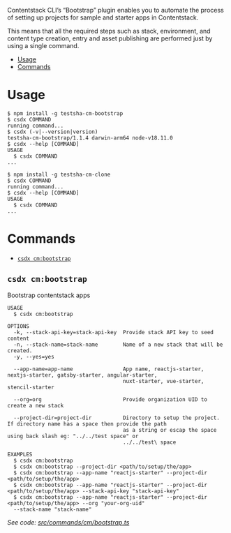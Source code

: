 Contentstack CLI’s “Bootstrap” plugin enables you to automate the process of setting up projects for sample and starter apps in Contentstack.

This means that all the required steps such as stack, environment, and content type creation, entry and asset publishing are performed just by using a single command.

<!-- toc -->
* [Usage](#usage)
* [Commands](#commands)
<!-- tocstop -->

# Usage

<!-- usage -->
```sh-session
$ npm install -g testsha-cm-bootstrap
$ csdx COMMAND
running command...
$ csdx (-v|--version|version)
testsha-cm-bootstrap/1.1.4 darwin-arm64 node-v18.11.0
$ csdx --help [COMMAND]
USAGE
  $ csdx COMMAND
...
```
<!-- usagestop -->

```sh-session
$ npm install -g testsha-cm-clone
$ csdx COMMAND
running command...
$ csdx --help [COMMAND]
USAGE
  $ csdx COMMAND
...
```

# Commands

<!-- commands -->
* [`csdx cm:bootstrap`](#csdx-cmbootstrap)

## `csdx cm:bootstrap`

Bootstrap contentstack apps

```
USAGE
  $ csdx cm:bootstrap

OPTIONS
  -k, --stack-api-key=stack-api-key  Provide stack API key to seed content
  -n, --stack-name=stack-name        Name of a new stack that will be created.
  -y, --yes=yes

  --app-name=app-name                App name, reactjs-starter, nextjs-starter, gatsby-starter, angular-starter,
                                     nuxt-starter, vue-starter, stencil-starter

  --org=org                          Provide organization UID to create a new stack

  --project-dir=project-dir          Directory to setup the project. If directory name has a space then provide the path
                                     as a string or escap the space using back slash eg: "../../test space" or
                                     ../../test\ space

EXAMPLES
  $ csdx cm:bootstrap
  $ csdx cm:bootstrap --project-dir <path/to/setup/the/app>
  $ csdx cm:bootstrap --app-name "reactjs-starter" --project-dir <path/to/setup/the/app>
  $ csdx cm:bootstrap --app-name "reactjs-starter" --project-dir <path/to/setup/the/app> --stack-api-key "stack-api-key"
  $ csdx cm:bootstrap --app-name "reactjs-starter" --project-dir <path/to/setup/the/app> --org "your-org-uid" 
  --stack-name "stack-name"
```

_See code: [src/commands/cm/bootstrap.ts](https://github.com/contentstack/cli/blob/main/packages/contentstack-bootstrap/src/commands/cm/bootstrap.ts)_
<!-- commandsstop -->
